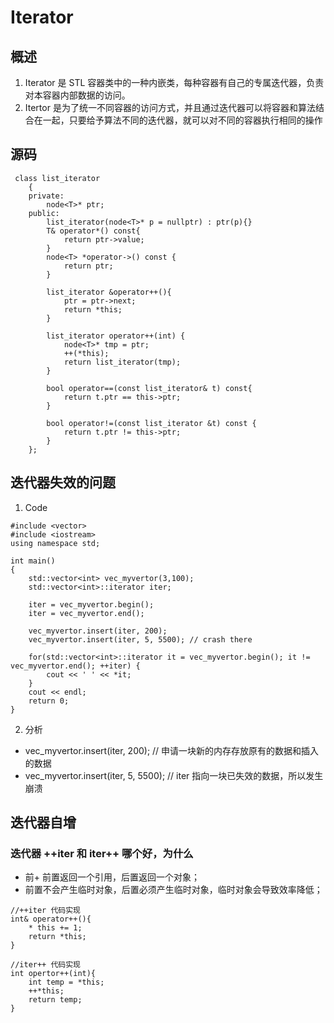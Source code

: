 # Iterator
## 概述
1. Iterator 是 STL 容器类中的一种内嵌类，每种容器有自己的专属迭代器，负责对本容器内部数据的访问。
2. Itertor 是为了统一不同容器的访问方式，并且通过迭代器可以将容器和算法结合在一起，只要给予算法不同的迭代器，就可以对不同的容器执行相同的操作

## 源码
```
 class list_iterator
    {
    private:
        node<T>* ptr;
    public:
        list_iterator(node<T>* p = nullptr) : ptr(p){}
        T& operator*() const{
            return ptr->value;
        }
        node<T> *operator->() const {
            return ptr;
        }

        list_iterator &operator++(){
            ptr = ptr->next;
            return *this;
        }

        list_iterator operator++(int) {
            node<T>* tmp = ptr;
            ++(*this);
            return list_iterator(tmp);
        }

        bool operator==(const list_iterator& t) const{
            return t.ptr == this->ptr;
        }

        bool operator!=(const list_iterator &t) const {
            return t.ptr != this->ptr;
        }
    };
```

## 迭代器失效的问题
1. Code
```
#include <vector>
#include <iostream>
using namespace std;

int main()
{
    std::vector<int> vec_myvertor(3,100);
    std::vector<int>::iterator iter;

    iter = vec_myvertor.begin();
    iter = vec_myvertor.end();

    vec_myvertor.insert(iter, 200);
    vec_myvertor.insert(iter, 5, 5500); // crash there

    for(std::vector<int>::iterator it = vec_myvertor.begin(); it != vec_myvertor.end(); ++iter) {
        cout << ' ' << *it;
    }
    cout << endl;
    return 0;
}
```

2. 分析
+ vec_myvertor.insert(iter, 200); // 申请一块新的内存存放原有的数据和插入的数据
+ vec_myvertor.insert(iter, 5, 5500);  // iter 指向一块已失效的数据，所以发生崩溃

## 迭代器自增
### 迭代器 ++iter 和 iter++ 哪个好，为什么
+ 前+ 前置返回一个引用，后置返回一个对象；
+ 前置不会产生临时对象，后置必须产生临时对象，临时对象会导致效率降低；

```
//++iter 代码实现
int& operator++(){
    * this += 1;
    return *this;
}

//iter++ 代码实现
int opertor++(int){
    int temp = *this;
    ++*this;
    return temp;
}
```